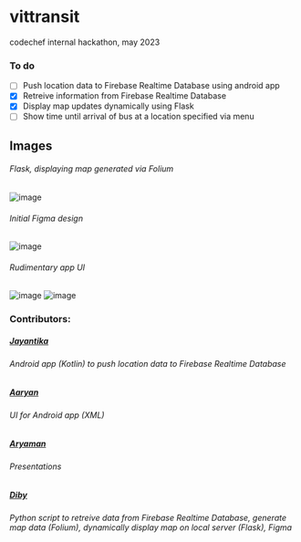 # vittransit
codechef internal hackathon, may 2023

### To do
- [ ] Push location data to Firebase Realtime Database using android app
- [x] Retreive information from Firebase Realtime Database
- [x] Display map updates dynamically using Flask 
- [ ] Show time until arrival of bus at a location specified via menu 

## Images
###### Flask, displaying map generated via Folium 
![image](https://github.com/d1by/vittransit/assets/108338649/d56d700d-5ed1-4131-bae1-96c00fa3848d)
###### Initial Figma design
![image](https://github.com/d1by/vittransit/assets/108338649/2e3ae239-24c0-4048-9034-15e117321bce)
###### Rudimentary app UI
![image](https://github.com/d1by/vittransit/assets/108338649/44721e44-aec4-45f4-9f71-bdbaa1d06222)
![image](https://github.com/d1by/vittransit/assets/108338649/67b462d8-f8a4-4256-9edd-0dc63b465ba2)

### Contributors:
##### [Jayantika](https://github.com/Jayantika1610) 
###### Android app (Kotlin) to push location data to Firebase Realtime Database
##### [Aaryan](https://github.com/Aaryan-Poria)
###### UI for Android app (XML)
##### [Aryaman](https://github.com/Unusedkeys)
###### Presentations
##### [Diby](https://github.com/d1by)
###### Python script to retreive data from Firebase Realtime Database, generate map data (Folium), dynamically display map on local server (Flask), Figma
